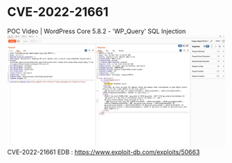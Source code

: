# CVE-2022-21661
 POC Video | WordPress Core 5.8.2 - 'WP_Query' SQL Injection
 ![alt text](https://github.com/APTIRAN/CVE-2022-21661/blob/main/image/PIC.png?raw=true)
CVE-2022-21661 EDB : https://www.exploit-db.com/exploits/50663
